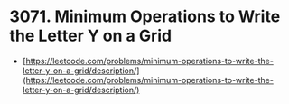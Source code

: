 # 3071. Minimum Operations to Write the Letter Y on a Grid

- [https://leetcode.com/problems/minimum-operations-to-write-the-letter-y-on-a-grid/description/](https://leetcode.com/problems/minimum-operations-to-write-the-letter-y-on-a-grid/description/)
